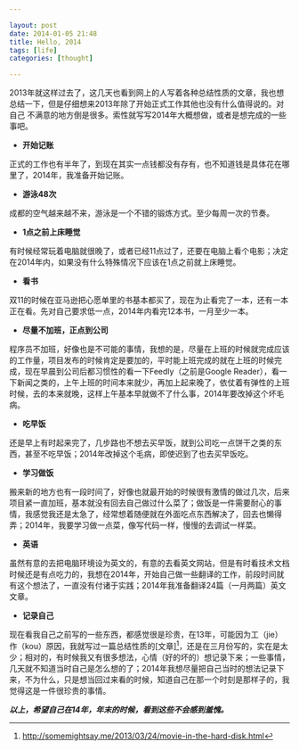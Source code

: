 ```yaml
---

layout: post
date: 2014-01-05 21:48
title: Hello, 2014
tags: [life]
categories: [thought]

---
```



2013年就这样过去了，这几天也看到网上的人写着各种总结性质的文章，我也想总结一下，但是仔细想来2013年除了开始正式工作其他也没有什么值得说的。对自己 不满意的地方倒是很多。索性就写写2014年大概想做，或者是想完成的一些事吧。

 - **开始记账**
 
 正式的工作也有半年了，到现在其实一点钱都没有存有，也不知道钱是具体花在哪里了，2014年，我准备开始记账。

 - **游泳48次**

 成都的空气越来越不来，游泳是一个不错的锻炼方式。至少每周一次的节奏。 

 - **1点之前上床睡觉**

 有时候经常玩着电脑就很晚了，或者已经11点过了，还要在电脑上看个电影；决定在2014年内，如果没有什么特殊情况下应该在1点之前就上床睡觉。

 - **看书** 

 双11的时候在亚马逊把心愿单里的书基本都买了，现在为止看完了一本，还有一本正在看。先对自己要求低一点，2014年内看完12本书，一月至少一本。

 - **尽量不加班，正点到公司**

 程序员不加班，好像也是不可能的事情，我想的是，尽量在上班的时候就完成应该的工作量，项目发布的时候肯定是要加的，平时能上班完成的就在上班的时候完成，现在早晨到公司后都习惯性的看一下Feedly（之前是Google Reader），看一下新闻之类的，上午上班的时间本来就少，再加上起来晚了，依仗着有弹性的上班时候，去的本来就晚，这样上午基本早就做不了什么事，2014年要改掉这个坏毛病。

 - **吃早饭**

 还是早上有时起来完了，几步路也不想去买早饭，就到公司吃一点饼干之类的东西，甚至不吃早饭；2014年改掉这个毛病，即使迟到了也去买早饭吃。 
  
 - **学习做饭** 

 搬来新的地方也有一段时间了，好像也就最开始的时候很有激情的做过几次，后来项目紧一直加班，基本就没有回去自己做过什么菜了；做饭是一件需要耐心的事情，我感觉我还是太急了，经常想着随便就在外面吃点东西解决了，回去也懒得弄；2014年，我要学习做一点菜，像写代码一样，慢慢的去调试一样菜。

 - **英语**

 虽然有意的去把电脑环境设为英文的，有意的去看英文网站，但是有时看技术文档时候还是有点吃力的，我想在2014年，开始自己做一些翻译的工作，前段时间就有这个想法了，一直没有付诸于实践；2014年我准备翻译24篇（一月两篇）英文文章。

 - **记录自己**

 现在看我自己之前写的一些东西，都感觉很是珍贵，在13年，可能因为工（jie）作（kou）原因，我就写过一篇总结性质的[文章][^1]，还是在三月份写的，实在是太少；相对的，有时候我又有很多想法，心情（好的坏的）想记录下来；一些事情，几天就不知道当时自己是怎么想的了；2014年我想尽量把自己当时的想法记录下来，不为什么，只是想当回过来看的时候，知道自己在那一个时刻是那样子的，我觉得这是一件很珍贵的事情。


***以上，希望自己在14年，年末的时候，看到这些不会感到羞愧。***

[^1]: http://somemightsay.me/2013/03/24/movie-in-the-hard-disk.html